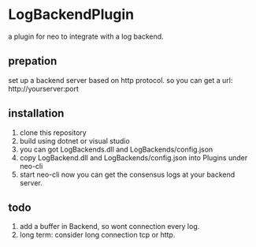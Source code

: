 # LogBackendPlugin
a plugin for neo to integrate with a log backend.
## prepation
set up a backend server based on http protocol.
so you can get a url: http://yourserver:port
## installation
1. clone this repository
2. build using dotnet or visual studio
3. you can got LogBackends.dll and LogBackends/config.json
4. copy LogBackend.dll and LogBackends/config.json into Plugins under neo-cli
5. start neo-cli
now  you can get the consensus logs at your backend server.

## todo
1. add a buffer in Backend, so wont connection every log.
2. long term: consider long connection tcp or http.
